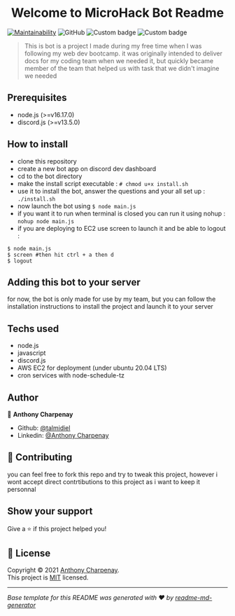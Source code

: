 <h1 align="center">Welcome to MicroHack Bot Readme</h1>
<p>
  <a href="https://github.com/talmidiel/microhack_docs_bot/blob/master/LICENSE.txt" target="_blank">
  </a>
</p>

[![Maintainability](https://api.codeclimate.com/v1/badges/761f491a8316b47be429/maintainability)](https://codeclimate.com/github/talmidiel/microhack_docs_bot/maintainability)
![GitHub](https://img.shields.io/github/license/talmidiel/microhack_docs_bot)
![Custom badge](https://img.shields.io/badge/node.js-v16.13.1-blue?style=flat&logo=node.js)
![Custom badge](https://img.shields.io/badge/discord.js-v13.5.0-blue?style=flat&logo=discord)
</br>
> This is bot is a project I made during my free time when I was following my web dev bootcamp.
> it was originally intended to deliver docs for my coding team when we needed it, but quickly became member of the team that helped us with task that we didn't imagine we needed

## Prerequisites

- node.js (>=v16.17.0)
- discord.js (>=v13.5.0)

## How to install

- clone this repository
- create a new bot app on discord dev dashboard
- cd to the bot directory
- make the install script executable : `# chmod u+x install.sh`
- use it to install the bot, answer the questions and your all set up : `./install.sh`
- now launch the bot using `$ node main.js`
- if you want it to run when terminal is closed you can run it using nohup : `nohup node main.js`
- if you are deploying to EC2 use screen to launch it and be able to logout : 
```shell
$ node main.js
$ screen #then hit ctrl + a then d
$ logout
```


## Adding this bot to your server
 for now, the bot is only made for use by my team, but you can follow the installation instructions to install the project and launch it to your server

## Techs used

- node.js
- javascript
- discord.js
- AWS EC2 for deployment (under ubuntu 20.04 LTS)
- cron services with node-schedule-tz

## Author

👤 **Anthony Charpenay**

* Github: [@talmidiel](https://github.com/talmidiel)
* Linkedin: [@Anthony Charpenay](https://www.linkedin.com/in/anthony-charpenay-a6b739210/)

## 🤝 Contributing
you can feel free to fork this repo and try to tweak this project, however i wont accept direct contrtibutions to this project as i want to keep it personnal

## Show your support

Give a ⭐️ if this project helped you!

## 📝 License

Copyright © 2021 [Anthony Charpenay](https://github.com/talmidiel).
<br />
This project is [MIT](https://github.com/talmidiel/microhack_docs_bot/blob/master/LICENSE.txt) licensed.

***
_Base template for this README was generated with ❤️ by [readme-md-generator](https://github.com/kefranabg/readme-md-generator)_
